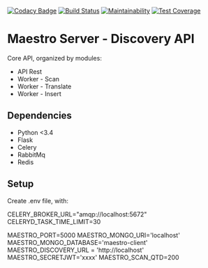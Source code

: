 [![Codacy Badge](https://api.codacy.com/project/badge/Grade/105fc88179e640d3b7433d24dec6d644)](https://www.codacy.com/app/maestro/discovery-api?utm_source=github.com&amp;utm_medium=referral&amp;utm_content=maestro-server/discovery-api&amp;utm_campaign=Badge_Grade)
[![Build Status](https://travis-ci.org/maestro-server/discovery-api.svg?branch=master)](https://travis-ci.org/maestro-server/discovery-api) 
[![Maintainability](https://api.codeclimate.com/v1/badges/082edc45c4509b79f751/maintainability)](https://codeclimate.com/github/maestro-server/discovery-api/maintainability)
[![Test Coverage](https://api.codeclimate.com/v1/badges/082edc45c4509b79f751/test_coverage)](https://codeclimate.com/github/maestro-server/discovery-api/test_coverage)

# Maestro Server - Discovery API #

Core API, organized by modules:

* API Rest
* Worker - Scan
* Worker - Translate
* Worker - Insert

## Dependencies ##
* Python <3.4
* Flask
* Celery
* RabbitMq
* Redis

## Setup #
Create .env file, with:

CELERY_BROKER_URL="amqp://localhost:5672"
CELERYD_TASK_TIME_LIMIT=30

MAESTRO_PORT=5000
MAESTRO_MONGO_URI='localhost'
MAESTRO_MONGO_DATABASE='maestro-client'
MAESTRO_DISCOVERY_URL = 'http://localhost'
MAESTRO_SECRETJWT='xxxx'
MAESTRO_SCAN_QTD=200